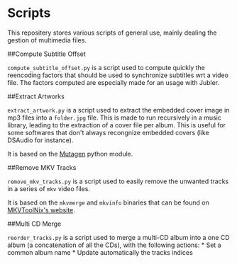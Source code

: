 # Scripts

This repositery stores various scripts of general use, mainly dealing the gestion of multimedia files.

##Compute Subtitle Offset

`compute_subtitle_offset.py` is a script used to compute quickly the reencoding factors that should be used to synchronize subtitles wrt a video file. The factors computed are especially made for an usage with Jubler.


##Extract Artworks

`extract_artwork.py` is a script used to extract the embedded cover image in mp3 files into a `folder.jpg` file. This is made to run recursively in a music library, leading to the extraction of a cover file per album. This is useful for some softwares that don't always recongnize embedded covers (like DSAudio for instance). 

It is based on the [Mutagen](https://github.com/quodlibet/mutagen) python module.

##Remove MKV Tracks

`remove_mkv_tracks.py` is a script used to easily remove the unwanted tracks in a series of `mkv` video files. 

It is based on the `mkvmerge` and `mkvinfo` binaries that can be found on [MKVToolNix's website](https://mkvtoolnix.download).

##Multi CD Merge

`reorder_tracks.py` is a script used to merge a multi-CD album into a one CD album (a concatenation of all the CDs), with the following actions:
	* Set a common album name
	* Update automatically the tracks indices 



